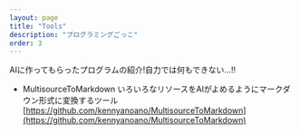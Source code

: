 ```yaml
---
layout: page
title: "Tools"
description: "プログラミングごっこ"
order: 3
---
```


AIに作ってもらったプログラムの紹介!自力では何もできない…!!

- MultisourceToMarkdown
    いろいろなリソースをAIがよめるようにマークダウン形式に変換するツール
    [https://github.com/kennyanoano/MultisourceToMarkdown](https://github.com/kennyanoano/MultisourceToMarkdown)

